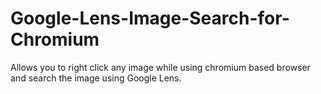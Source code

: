 # Google-Lens-Image-Search-for-Chromium
Allows you to right click any image while using chromium based browser and search the image using Google Lens.
